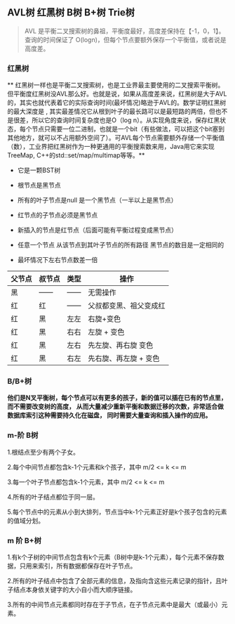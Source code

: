 
## AVL树 红黑树 B树 B+树 Trie树
> AVL 是平衡二叉搜索树的鼻祖，平衡度最好，高度差保持在【-1，0，1】。查询的时间保证了 O(logn)，但每个节点要额外保存一个平衡值，或者说是高度差。


### 红黑树
**
红黑树一样也是平衡二叉搜索树，也是工业界最主要使用的二叉搜索平衡树。但平衡度红黑树没AVL那么好。也就是说，如果从高度差来说，红黑树是大于AVL的，其实也就代表着它的实际查询时间(最坏情况)略逊于AVL的。数学证明红黑树的最大深度是  , 其实最差情况它从根到叶子的最长路可以是最短路的两倍，但也不是很差，所以它的查询时间复杂度也是O（log n）。从实现角度来说，保存红黑状态，每个节点只需要一位二进制，也就是一个bit（有些做法，可以把这个bit塞到其他地方，就可以不占用额外空间了）。可AVL每个节点需要额外存储一个平衡值（数），工业界把红黑树作为一种更通用的平衡搜索数来用，Java用它来实现TreeMap, C++的std::set/map/multimap等等。**

* 它是一颗BST树

* 根节点是黑节点

* 所有的叶子节点是null 是一个黑节点（一半以上是黑节点）

* 红节点的子节点必须是黑节点

* 新插入的节点是红节点（后面可能有平衡过程变成黑节点）

* 任意一个节点 从该节点到其叶子节点的所有路径 黑节点的数目是一定相同的

* 最坏情况下左右节点数差一倍


| 父节点 | 叔节点 | 类型 | 操作                   |
| ------ | ------ | ---- | ---------------------- |
| 黑     | ——     | ——   | 无需操作               |
| 红     | 红     | ——   | 父叔都变黑、祖父变成红 |
| 红     | 黑     | 左左 | 右旋+变色              |
| 红     | 黑     | 右右 | 左旋 + 变色            |
| 红     | 黑     | 左右 | 先左旋、再右旋 变色    |
| 红     | 黑     | 右左 | 先右旋、再左旋 + 变色  |






### B/B+树
**他们是N叉平衡树，每个节点可以有更多的孩子，新的值可以插在已有的节点里，而不需要改变树的高度，
从而大量减少重新平衡和数据迁移的次数，非常适合做数据库索引这种需要持久化在磁盘，
同时需要大量查询和插入操作的应用。**



### m-阶 B树

1.根结点至少有两个子女。

2.每个中间节点都包含k-1个元素和k个孩子，其中 m/2 <= k <= m

3.每一个叶子节点都包含k-1个元素，其中 m/2 <= k <= m

4.所有的叶子结点都位于同一层。

5.每个节点中的元素从小到大排列，节点当中k-1个元素正好是k个孩子包含的元素的值域分划。



### m 阶 B+树

1.有k个子树的中间节点包含有k个元素（B树中是k-1个元素），每个元素不保存数据，只用来索引，所有数据都保存在叶子节点。

2.所有的叶子结点中包含了全部元素的信息，及指向含这些元素记录的指针，且叶子结点本身依关键字的大小自小而大顺序链接。

3.所有的中间节点元素都同时存在于子节点，在子节点元素中是最大（或最小）元素。



























